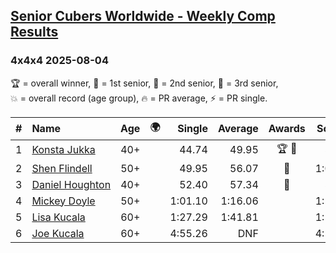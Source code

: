 <style>table {white-space: nowrap;}</style>
<link rel="stylesheet" type="text/css" href="/scw-comp/css/flags.css" />

## [Senior Cubers Worldwide - Weekly Comp Results](/scw-comp/results/)
### 4x4x4 2025-08-04

<span style="white-space: nowrap;">🏆 = overall winner</span>, <span style="white-space: nowrap;">🥇 = 1st senior</span>, <span style="white-space: nowrap;">🥈 = 2nd senior</span>, <span style="white-space: nowrap;">🥉 = 3rd senior</span>, <span style="white-space: nowrap;">💥 = overall record (age group)</span>, <span style="white-space: nowrap;">🔥 = PR average</span>, <span style="white-space: nowrap;">⚡ = PR single</span>.

| # | Name | Age | 🌍 | Single | Average | Awards | Solve 1 | Solve 2 | Solve 3 | Solve 4 | Solve 5 | Video |
| :--: | :-- | :--: | :--: | --: | --: | :--: | --: | --: | --: | --: | --: | :-- |
| 1 | [Konsta Jukka](../../persons/konsta_jukka/444.md) | 40+ | <i class="flag flag-FI" /> | 44.74 | 49.95 | 🏆 🥇 | 56.47 | 54.99 | 45.68 | 44.74 | 49.18 | [Desktop](https://www.facebook.com/events/692804973405559/permalink/703561565663233) / [Mobile](https://m.facebook.com/events/692804973405559?view=permalink&id=703561565663233) |
| 2 | [Shen Flindell](../../persons/shen_flindell/444.md) | 50+ | <i class="flag flag-AU" /> | 49.95 | 56.07 | 🥈 | 1:00.93 | 57.48 | 56.11 | 49.95 | 54.62 | [Desktop](https://www.facebook.com/events/692804973405559/permalink/701252909227432) / [Mobile](https://m.facebook.com/events/692804973405559?view=permalink&id=701252909227432) |
| 3 | [Daniel Houghton](../../persons/daniel_houghton/444.md) | 40+ | <i class="flag flag-CH" /> | 52.40 | 57.34 | 🥉 | 57.50 | 58.21 | 1:01.15 | 52.40 | 56.31 | [Desktop](https://www.facebook.com/events/692804973405559/permalink/703291529023570) / [Mobile](https://m.facebook.com/events/692804973405559?view=permalink&id=703291529023570) |
| 4 | [Mickey Doyle](../../persons/mickey_doyle/444.md) | 50+ | <i class="flag flag-US" /> | 1:01.10 | 1:16.06 |  | 1:17.35 | 1:01.10 | 1:24.23 | 1:18.48 | 1:12.35 | [Desktop](https://www.facebook.com/events/692804973405559/permalink/702807345738655) / [Mobile](https://m.facebook.com/events/692804973405559?view=permalink&id=702807345738655) |
| 5 | [Lisa Kucala](../../persons/lisa_kucala/444.md) | 60+ | <i class="flag flag-US" /> | 1:27.29 | 1:41.81 |  | 1:55.48 | 1:52.20 | 1:27.29 | 1:32.12 | 1:41.11 | [Desktop](https://www.facebook.com/events/692804973405559/permalink/702012179151505) / [Mobile](https://m.facebook.com/events/692804973405559?view=permalink&id=702012179151505) |
| 6 | [Joe Kucala](../../persons/joe_kucala/444.md) | 60+ | <i class="flag flag-US" /> | 4:55.26 | DNF |  | 4:55.26 | DNF | DNS | DNS | DNS | [Desktop](https://www.facebook.com/events/692804973405559/permalink/703619212324135) / [Mobile](https://m.facebook.com/events/692804973405559?view=permalink&id=703619212324135) |

<!-- Global site tag (gtag.js) - Google Analytics -->
<script async src="https://www.googletagmanager.com/gtag/js?id=UA-86348435-3"></script>
<script>window.dataLayer = window.dataLayer || []; function gtag() {dataLayer.push(arguments);} gtag('js', new Date()); gtag('config', 'UA-86348435-3');</script>
